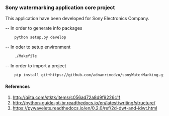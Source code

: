 ### Sony watermarking application core project

This application have been developed for Sony Electronics Company.

--  In order to generate info packages

```bash
    python setup.py develop
```

--  In oder to setup environment

```bash
    ./Makefile
```

-- In order to import a project

```bash
    pip install git+https://github.com/adnanrimedzo/sonyWaterMarking.git
```

#### References 

1. http://qiita.com/stktk/items/c056ad72a8d9f9226c1f
2. http://python-guide-pt-br.readthedocs.io/en/latest/writing/structure/
3. https://pywavelets.readthedocs.io/en/0.2.0/ref/2d-dwt-and-idwt.html

